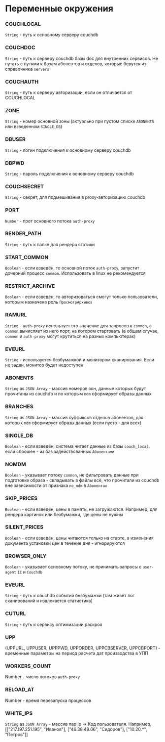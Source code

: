 # Переменные окружения

### COUCHLOCAL
`String` - путь к основному серверу couchdb

### COUCHDOC
`String` - путь к серверу couchdb базы doc для внутренних сервисов. Не путать с путями к базам абонентов и отделов, которые берутся из справочника `servers`

### COUCHAUTH
`String` - путь к серверу авторизации, если он отличается от COUCHLOCAL

### ZONE
`String` - номер основной зоны (актуально при пустом списке `ABONENTS` или взведенном `SINGLE_DB`)

### DBUSER
`String` - логин подключения к основному серверу couchdb

### DBPWD
`String` - пароль подключения к основному серверу couchdb

### COUCHSECRET
`String` - секрет, для подмешивания в proxy-авторизацию couchdb

### PORT
`Number` - прот основного потока `auth-proxy`

### RENDER_PATH
`String` - путь к папке для рендера статики

### START_COMMON
`Boolean` - если взведён, то основной поток `auth-proxy`, запустит дочерний процесс `common`. Использовать в linux не рекомендуется

### RESTRICT_ARCHIVE
`Boolean` - если взведён, то авторизоваться смогут только пользователи, которым назначена роль `ПросмотрАрхивов`

### RAMURL
`String` - `auth-proxy` использует это значение для запросов к `common`, а `common` вычисляет из него порт, на котором стартовать (в общем случае, `common` и `auth-proxy` могут крутиться на разных компьютерах)

### EVEURL
`String` - используется безбумажкой и монитором сканирования. Если не задан, монитор будет недоступен

### ABONENTS
`String` as `JSON Array` - массив номеров зон, данные которых будут прочитаны из couchdb и по которым `mdm` сформирует образы данных

### BRANCHES
`String` as `JSON Array` - массив суффиксов отделов абонентов, для которых `mdm` сформирует образы данных (если пусто - для всех)

### SINGLE_DB
`Boolean` - если взведён, система читает данные из базы `couch_local`, если сброшен - из баз задействованных `Абонентами`

### NOMDM
`Boolean` - указывает потоку `common`, не фильтровать данные при подготовке образа - складывать в файлы всё, что прочитали из couchdb вне зависимости от признака `no_mdm` в `Абонентах`

### SKIP_PRICES
`Boolean` - если взведён, цены в память, не загружаются. Например, для рендера картинок или безбумажки, где цены не нужны

### SILENT_PRICES
`Boolean` - если взведён, цены читаются только на старте, а изменения документа установки цен в течение дня - игнорируются

### BROWSER_ONLY
`Boolean` - указывает основному потоку, не принимать запросы c `user-agent` `1С` и `Couchdb`

### EVEURL
`String` - путь к couchdb событий безбумажки (там живёт лог сканирований и извлекается статистика)

### CUTURL
`String` - путь к сервису оптимизации раскроя

### UPP
(UPPURL, UPPUSER, UPPPWD, UPPORDER, UPPCBSERVER, UPPCBPORT) - временные параметры на период расчета дат производства в УПП

### WORKERS_COUNT
Number - число потоков `auth-proxy`

### RELOAD_AT
Number - время перезапуска процессов

### WHITE_IPS
`String` as `JSON Array` - массив пар ip -> Код пользователя. Например,
[["217.197.251.195", "Иванов"], ["46.38.49.66", "Сидоров"], ["10.20.*", "Петров"]]

